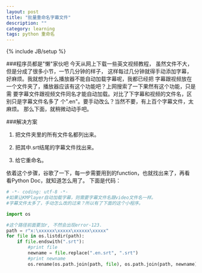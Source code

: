 ```yaml
---
layout: post
title: "批量重命名字幕文件"
description: ""
category: learning
tags: python 重命名
---
```

{% include JB/setup %}

###程序员都是"懒"家伙吧
今天从网上下载一些英文视频教程， 虽然文件不大，但是分成了很多小节，一节几分钟的样子，
这样每过几分钟就得手动添加字幕，好麻烦。我就想为什么播放器不能自动加载字幕呢，我都已经把
字幕跟视频放在一个文件夹了，播放器应该有这个功能吧？上网搜索了一下果然有这个功能，只是需
要字幕文件跟视频文件同名才能自动加载。对比了下字幕和视频的文件名，区别只是字幕文件名多了
个".en"。要手动改么？当然不要，有上百个字幕文件，太麻烦。
那么下面，就稍微动动手吧。

###解决方案
1. 把文件夹里的所有文件名都列出来。

2. 把其中.srt结尾的字幕文件找出来。

3. 给它重命名。

依着这个步骤，谷歌了一下，每一步需要用到的function，也就找出来了，再看
看Python Doc，就知道怎么用了。 下面是代码：

```python
# -*- coding: utf-8 -*-
#如果让KMPlayer自动加载字幕，则需要字幕文件名跟video文件名一样。
#字幕文件太多了，手动怎么改的过来？所以有了下面的这个小程序。

import os

#这个路径前面要加r, 不然会出现error-123.
path = r"x:\xxxxxx\xxxxx\xxxxxx\xxxxx"
for file in os.listdir(path):
	if file.endswith(".srt"):
		#print file
		newname = file.replace(".en.srt", ".srt")
		#print newname
		os.rename(os.path.join(path, file), os.path.join(path, newname))		
```
 
	
